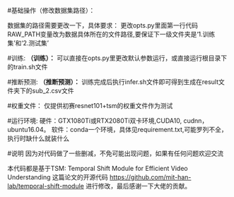 #基础操作（修改数据集路径）：

数据集的路径需要更改一下，具体要求：
更改opts.py里面第一行代码 RAW_PATH变量改为数据具体所在的文件路径,要保证下一级文件夹是‘1.训练集’和‘2.测试集’

#训练:
**（训练）：**
可以直接在opts.py里更改默认参数运行，或直接运行根目录下的train.sh文件 

#推断预测:
**（推断预测）：**
训练完成后执行infer.sh文件即可得到生成在result文件夹下的sub_2.csv文件

#权重文件：
仅提供初赛resnet101+tsm的权重文件作为测试

#运行环境:
硬件：GTX1080Ti或RTX2080Ti双卡环境,CUDA10, cudnn，ubuntu16.04。
软件：conda一个环境，具体见requirement.txt,可能罗列不全，执行时缺什么就装什么

#说明
因为对代码做了一些删减，不免可能出现问题，如果有任何问题欢迎交流

本代码都是基于TSM: Temporal Shift Module for Efficient Video Understanding
这篇论文的开源代码 https://github.com/mit-han-lab/temporal-shift-module 进行修改，最后感谢一下大佬的贡献。


